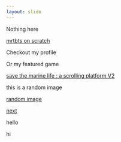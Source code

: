 ```yaml
---
layout: slide
---
```

Nothing here

[mrtbts on scratch](https://scratch.mit.edu/users/mrtbts)


Checkout my profile

Or my featured game

[save the marine life : a scrolling platform V2](https://scratch.mit.edu/projects/401913642/)

this is a random image

[random image](http://u.cubeupload.com/mrtbts/25630522112838.png)

[next](./test.html)

hello

hi


